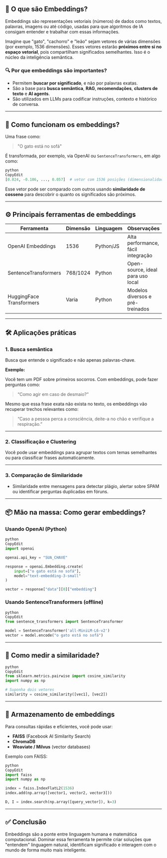## 📍 O que são Embeddings?

Embeddings são representações vetoriais (números) de dados como textos, palavras, imagens ou até código, usadas para que algoritmos de IA consigam entender e trabalhar com essas informações.

Imagine que "gato", "cachorro" e "leão" sejam vetores de várias dimensões (por exemplo, 1536 dimensões). Esses vetores estarão **próximos entre si no espaço vetorial**, pois compartilham significados semelhantes. Isso é o núcleo da inteligência semântica.

### 🔍 Por que embeddings são importantes?

- Permitem **buscar por significado**, e não por palavras exatas.
- São a base para **busca semântica**, **RAG**, **recomendações**, **clusters de texto** e **AI agents**.
- São utilizados em LLMs para codificar instruções, contexto e histórico de conversa.

---

## 🧪 Como funcionam os embeddings?

Uma frase como:

> "O gato está no sofá"
> 

É transformada, por exemplo, via OpenAI ou `SentenceTransformers`, em algo como:

```python
python
CopyEdit
[0.024, -0.186, ..., 0.057]  # vetor com 1536 posições (dimensionalidade)

```

Esse vetor pode ser comparado com outros usando **similaridade de cosseno** para descobrir o quanto os significados são próximos.

---

## ⚙️ Principais ferramentas de embeddings

| Ferramenta | Dimensão | Linguagem | Observações |
| --- | --- | --- | --- |
| OpenAI Embeddings | 1536 | Python/JS | Alta performance, fácil integração |
| SentenceTransformers | 768/1024 | Python | Open-source, ideal para uso local |
| HuggingFace Transformers | Varia | Python | Modelos diversos e pré-treinados |

---

## 🛠️ Aplicações práticas

### 1. **Busca semântica**

Busca que entende o significado e não apenas palavras-chave.

**Exemplo:**

Você tem um PDF sobre primeiros socorros. Com embeddings, pode fazer perguntas como:

> “Como agir em caso de desmaio?”
> 

Mesmo que essa frase exata não exista no texto, os embeddings vão recuperar trechos relevantes como:

> “Caso a pessoa perca a consciência, deite-a no chão e verifique a respiração.”
> 

---

### 2. **Classificação e Clustering**

Você pode usar embeddings para agrupar textos com temas semelhantes ou para classificar frases automaticamente.

---

### 3. **Comparação de Similaridade**

- Similaridade entre mensagens para detectar plágio, alertar sobre SPAM ou identificar perguntas duplicadas em fóruns.

---

## 📦 Mão na massa: Como gerar embeddings?

### Usando OpenAI (Python)

```python
python
CopyEdit
import openai

openai.api_key = "SUA_CHAVE"

response = openai.Embedding.create(
    input=["o gato está no sofá"],
    model="text-embedding-3-small"
)

vector = response["data"][0]["embedding"]

```

### Usando SentenceTransformers (offline)

```python
python
CopyEdit
from sentence_transformers import SentenceTransformer

model = SentenceTransformer('all-MiniLM-L6-v2')
vector = model.encode("o gato está no sofá")

```

---

## 🔎 Como medir a similaridade?

```python
python
CopyEdit
from sklearn.metrics.pairwise import cosine_similarity
import numpy as np

# Suponha dois vetores
similarity = cosine_similarity([vec1], [vec2])

```

---

## 📁 Armazenamento de embeddings

Para consultas rápidas e eficientes, você pode usar:

- **FAISS** (Facebook AI Similarity Search)
- **ChromaDB**
- **Weaviate / Milvus** (vector databases)

Exemplo com FAISS:

```python
python
CopyEdit
import faiss
import numpy as np

index = faiss.IndexFlatL2(1536)
index.add(np.array([vector1, vector2, vector3]))

D, I = index.search(np.array([query_vector]), k=3)

```

---

## ✅ Conclusão

Embeddings são a ponte entre linguagem humana e matemática computacional. Dominar essa ferramenta te permite criar soluções que "entendem" linguagem natural, identificam significado e interagem com o mundo de forma muito mais inteligente.
